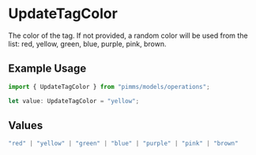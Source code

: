 # UpdateTagColor

The color of the tag. If not provided, a random color will be used from the list: red, yellow, green, blue, purple, pink, brown.

## Example Usage

```typescript
import { UpdateTagColor } from "pimms/models/operations";

let value: UpdateTagColor = "yellow";
```

## Values

```typescript
"red" | "yellow" | "green" | "blue" | "purple" | "pink" | "brown"
```